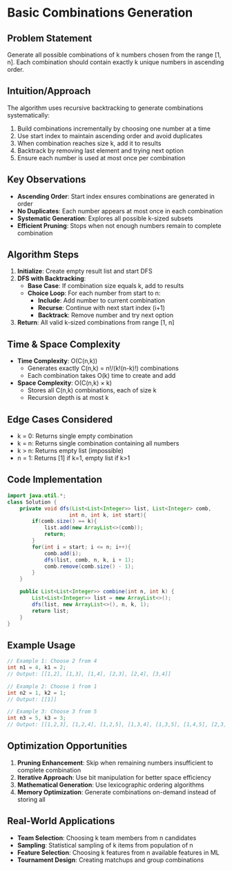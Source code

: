# Basic Combinations Generation

## Problem Statement
Generate all possible combinations of k numbers chosen from the range [1, n]. Each combination should contain exactly k unique numbers in ascending order.

## Intuition/Approach
The algorithm uses recursive backtracking to generate combinations systematically:
1. Build combinations incrementally by choosing one number at a time
2. Use start index to maintain ascending order and avoid duplicates
3. When combination reaches size k, add it to results
4. Backtrack by removing last element and trying next option
5. Ensure each number is used at most once per combination

## Key Observations
- **Ascending Order**: Start index ensures combinations are generated in order
- **No Duplicates**: Each number appears at most once in each combination
- **Systematic Generation**: Explores all possible k-sized subsets
- **Efficient Pruning**: Stops when not enough numbers remain to complete combination

## Algorithm Steps
1. **Initialize**: Create empty result list and start DFS
2. **DFS with Backtracking**:
   - **Base Case**: If combination size equals k, add to results
   - **Choice Loop**: For each number from start to n:
     - **Include**: Add number to current combination
     - **Recurse**: Continue with next start index (i+1)
     - **Backtrack**: Remove number and try next option
3. **Return**: All valid k-sized combinations from range [1, n]

## Time & Space Complexity
- **Time Complexity**: O(C(n,k))
  - Generates exactly C(n,k) = n!/(k!(n-k)!) combinations
  - Each combination takes O(k) time to create and add
- **Space Complexity**: O(C(n,k) × k)
  - Stores all C(n,k) combinations, each of size k
  - Recursion depth is at most k

## Edge Cases Considered
- k = 0: Returns single empty combination
- k = n: Returns single combination containing all numbers
- k > n: Returns empty list (impossible)
- n = 1: Returns [1] if k=1, empty list if k>1

## Code Implementation
```java
import java.util.*;
class Solution {
    private void dfs(List<List<Integer>> list, List<Integer> comb, 
                    int n, int k, int start){
        if(comb.size() == k){
            list.add(new ArrayList<>(comb));
            return;
        }
        for(int i = start; i <= n; i++){
            comb.add(i);
            dfs(list, comb, n, k, i + 1);
            comb.remove(comb.size() - 1);
        }
    }

    public List<List<Integer>> combine(int n, int k) {
        List<List<Integer>> list = new ArrayList<>();
        dfs(list, new ArrayList<>(), n, k, 1);
        return list;
    }
}
```

## Example Usage
```java
// Example 1: Choose 2 from 4
int n1 = 4, k1 = 2;
// Output: [[1,2], [1,3], [1,4], [2,3], [2,4], [3,4]]

// Example 2: Choose 1 from 1
int n2 = 1, k2 = 1;
// Output: [[1]]

// Example 3: Choose 3 from 5
int n3 = 5, k3 = 3;
// Output: [[1,2,3], [1,2,4], [1,2,5], [1,3,4], [1,3,5], [1,4,5], [2,3,4], [2,3,5], [2,4,5], [3,4,5]]
```

## Optimization Opportunities
1. **Pruning Enhancement**: Skip when remaining numbers insufficient to complete combination
2. **Iterative Approach**: Use bit manipulation for better space efficiency
3. **Mathematical Generation**: Use lexicographic ordering algorithms
4. **Memory Optimization**: Generate combinations on-demand instead of storing all

## Real-World Applications
- **Team Selection**: Choosing k team members from n candidates
- **Sampling**: Statistical sampling of k items from population of n
- **Feature Selection**: Choosing k features from n available features in ML
- **Tournament Design**: Creating matchups and group combinations 
